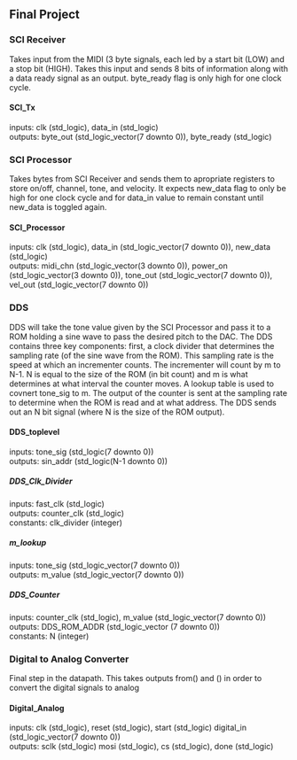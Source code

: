 ## Final Project

### SCI Receiver
Takes input from the MIDI (3 byte signals, each led by a start bit (LOW) and a stop bit (HIGH). Takes this input and sends 8 bits of information along with a data ready signal as an output. byte_ready flag is only high for one clock cycle.

#### SCI_Tx
inputs: clk (std_logic), data_in (std_logic) <br>
outputs: byte_out (std_logic_vector(7 downto 0)), byte_ready (std_logic) <br>

### SCI Processor
Takes bytes from SCI Receiver and sends them to apropriate registers to store on/off, channel, tone, and velocity. It expects new_data flag to only be high for one clock cycle and for data_in value to remain constant until new_data is toggled again. 

#### SCI_Processor
inputs: clk (std_logic), data_in (std_logic_vector(7 downto 0)), new_data (std_logic) <br>
outputs: midi_chn (std_logic_vector(3 downto 0)), power_on (std_logic_vector(3 downto 0)), tone_out (std_logic_vector(7 downto 0)), vel_out (std_logic_vector(7 downto 0)) <br>

### DDS
DDS will take the tone value given by the SCI Processor and pass it to a ROM holding a sine wave to pass the desired pitch to the DAC. The DDS contains three key components: first, a clock divider that determines the sampling rate (of the sine wave from the ROM). This sampling rate is the speed at which an incrementer counts. The incrementer will count by m to N-1. N is equal to the size of the ROM (in bit count) and m is what determines at what interval the counter moves. A lookup table is used to covnert tone_sig to m. The output of the counter is sent at the sampling rate to determine when the ROM is read and at what address. The DDS sends out an N bit signal (where N is the size of the ROM output). 

#### DDS_toplevel
inputs: tone_sig (std_logic(7 downto 0)) <br> 
outputs: sin_addr (std_logic(N-1 downto 0)) <br>

##### DDS_Clk_Divider
inputs: fast_clk (std_logic) <br>
outputs: counter_clk (std_logic) <br>
constants: clk_divider (integer) <br>

##### m_lookup
inputs: tone_sig (std_logic_vector(7 downto 0)) <br>
outputs: m_value (std_logic_vector(7 downto 0)) <br>

##### DDS_Counter
inputs: counter_clk (std_logic), m_value (std_logic_vector(7 downto 0)) <br> 
outputs: DDS_ROM_ADDR (std_logic_vector (7 downto 0)) <br>
constants: N (integer) <br> 

### Digital to Analog Converter
Final step in the datapath. This takes outputs from() and () in order to convert the digital signals to analog 

#### Digital_Analog
inputs: clk (std_logic), reset (std_logic), start (std_logic) digital_in (std_logic_vector(7 downto 0)) <br>
outputs: sclk (std_logic) mosi (std_logic), cs (std_logic), done (std_logic) <br> 
